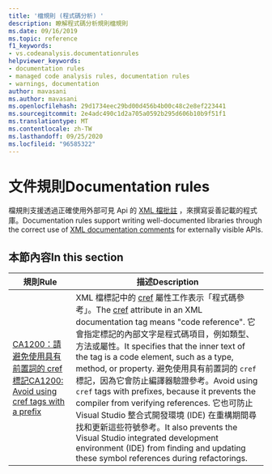 ```yaml
---
title: '檔規則 (程式碼分析) '
description: 瞭解程式碼分析規則檔規則
ms.date: 09/16/2019
ms.topic: reference
f1_keywords:
- vs.codeanalysis.documentationrules
helpviewer_keywords:
- documentation rules
- managed code analysis rules, documentation rules
- warnings, documentation
author: mavasani
ms.author: mavasani
ms.openlocfilehash: 29d1734eec29bd00d456b4b00c48c2e8ef223441
ms.sourcegitcommit: 2e4adc490c1d2a705a0592b295d606b10b9f51f1
ms.translationtype: MT
ms.contentlocale: zh-TW
ms.lasthandoff: 09/25/2020
ms.locfileid: "96585322"
---
```

# <a name="documentation-rules"></a><span data-ttu-id="8cc3f-103">文件規則</span><span class="sxs-lookup"><span data-stu-id="8cc3f-103">Documentation rules</span></span>

<span data-ttu-id="8cc3f-104">檔規則支援透過正確使用外部可見 Api 的 [XML 檔批註](../../../csharp/codedoc.md) ，來撰寫妥善記載的程式庫。</span><span class="sxs-lookup"><span data-stu-id="8cc3f-104">Documentation rules support writing well-documented libraries through the correct use of [XML documentation comments](../../../csharp/codedoc.md) for externally visible APIs.</span></span>

## <a name="in-this-section"></a><span data-ttu-id="8cc3f-105">本節內容</span><span class="sxs-lookup"><span data-stu-id="8cc3f-105">In this section</span></span>

| <span data-ttu-id="8cc3f-106">規則</span><span class="sxs-lookup"><span data-stu-id="8cc3f-106">Rule</span></span> | <span data-ttu-id="8cc3f-107">描述</span><span class="sxs-lookup"><span data-stu-id="8cc3f-107">Description</span></span> |
| - | - |
| [<span data-ttu-id="8cc3f-108">CA1200：請避免使用具有前置詞的 cref 標記</span><span class="sxs-lookup"><span data-stu-id="8cc3f-108">CA1200: Avoid using cref tags with a prefix</span></span>](ca1200.md) | <span data-ttu-id="8cc3f-109">XML 檔標記中的 [cref](../../../csharp/programming-guide/xmldoc/cref-attribute.md) 屬性工作表示「程式碼參考」。</span><span class="sxs-lookup"><span data-stu-id="8cc3f-109">The [cref](../../../csharp/programming-guide/xmldoc/cref-attribute.md) attribute in an XML documentation tag means "code reference".</span></span> <span data-ttu-id="8cc3f-110">它會指定標記的內部文字是程式碼項目，例如類型、方法或屬性。</span><span class="sxs-lookup"><span data-stu-id="8cc3f-110">It specifies that the inner text of the tag is a code element, such as a type, method, or property.</span></span> <span data-ttu-id="8cc3f-111">避免使用具有前置詞的 `cref` 標記，因為它會防止編譯器驗證參考。</span><span class="sxs-lookup"><span data-stu-id="8cc3f-111">Avoid using `cref` tags with prefixes, because it prevents the compiler from verifying references.</span></span> <span data-ttu-id="8cc3f-112">它也可防止 Visual Studio 整合式開發環境 (IDE) 在重構期間尋找和更新這些符號參考。</span><span class="sxs-lookup"><span data-stu-id="8cc3f-112">It also prevents the Visual Studio integrated development environment (IDE) from finding and updating these symbol references during refactorings.</span></span> |
